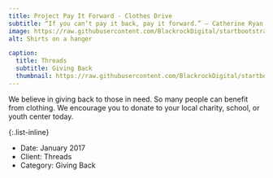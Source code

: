 ```yaml
---
title: Project Pay It Forward - Clothes Drive
subtitle: “If you can’t pay it back, pay it forward.” — Catherine Ryan Hyde
image: https://raw.githubusercontent.com/BlackrockDigital/startbootstrap-agency/master/src/assets/img/portfolio/01-full.jpg
alt: Shirts on a hanger

caption:
  title: Threads
  subtitle: Giving Back
  thumbnail: https://raw.githubusercontent.com/BlackrockDigital/startbootstrap-agency/master/src/assets/img/portfolio/01-thumbnail.jpg
---
```

We believe in giving back to those in need. So many people can benefit from clothing. We encourage you to donate to your local charity, school, or youth center today. 

{:.list-inline}
- Date: January 2017
- Client: Threads
- Category: Giving Back

